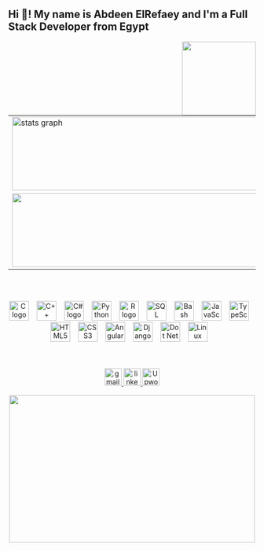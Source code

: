 <h2 align="left">Hi 👋! My name is Abdeen ElRefaey and I'm a Full Stack Developer from Egypt</h2>

<img align="right" height="150" src="https://i.giphy.com/media/v1.Y2lkPTc5MGI3NjExY2dxc2V3b2FxeXBkdnAwbHNpYmw2dW83MTJtdHZ3MnZwanFrYzljYSZlcD12MV9pbnRlcm5hbF9naWZfYnlfaWQ Y3Q9Zw/62PP2yEIAZF6g/giphy.gif"  />

<table align="center">
  <tr>
    <td>
      <img src="https://github-readme-stats.vercel.app/api?username=MagedElRefaey&hide_title=false&hide_rank=false&show_icons=true&include_all_commits=true&count_private=true&disable_animations=false&theme=dracula&locale=en&hide_border=false&cache_seconds=1800" height="150" width="500" alt="stats graph" />
    </td>
  </tr>
  <tr>
    <td>
      <img src="https://github-readme-stats.vercel.app/api/top-langs?username=MagedElRefaey&locale=en&hide_title=false&layout=compact&card_width=320&langs_count=5&theme=dracula&hide_border=false&cache_seconds=1800" height="150" width="500 alt="languages graph" />
    </td>
  </tr>
</table>

<br><br>
<div align="Center">
  <img src="https://cdn.jsdelivr.net/gh/devicons/devicon/icons/c/c-original.svg" height="40" alt="C logo" style="margin-right: 12px;" />
  <img src="https://cdn.jsdelivr.net/gh/devicons/devicon/icons/cplusplus/cplusplus-original.svg" height="40" alt="C++ logo" style="margin-right: 12px;" />
  <img src="https://cdn.jsdelivr.net/gh/devicons/devicon/icons/csharp/csharp-original.svg" height="40" alt="C# logo" style="margin-right: 12px;" />
  <img src="https://cdn.jsdelivr.net/gh/devicons/devicon/icons/python/python-original.svg" height="40" alt="Python logo" style="margin-right: 12px;" />
  <img src="https://cdn.jsdelivr.net/gh/devicons/devicon/icons/r/r-original.svg" height="40" alt="R logo" style="margin-right: 12px;" />
  <img src="https://cdn.jsdelivr.net/gh/devicons/devicon/icons/mysql/mysql-original.svg" height="40" alt="SQL logo" style="margin-right: 12px;" />
  <img src="https://cdn.jsdelivr.net/gh/devicons/devicon/icons/bash/bash-original.svg" height="40" alt="Bash logo" style="margin-right: 12px;" />
  <img src="https://cdn.jsdelivr.net/gh/devicons/devicon/icons/javascript/javascript-original.svg" height="40" alt="JavaScript logo" style="margin-right: 12px;" />
  <img src="https://cdn.jsdelivr.net/gh/devicons/devicon/icons/typescript/typescript-original.svg" height="40" alt="TypeScript logo" style="margin-right: 12px;" />
  <img src="https://cdn.jsdelivr.net/gh/devicons/devicon/icons/html5/html5-original.svg" height="40" alt="HTML5 logo" style="margin-right: 12px;" />
  <img src="https://cdn.jsdelivr.net/gh/devicons/devicon/icons/css3/css3-original.svg" height="40" alt="CSS3 logo" style="margin-right: 12px;" />
  <img src="https://cdn.jsdelivr.net/gh/devicons/devicon/icons/angularjs/angularjs-original.svg" height="40" alt="Angular logo" 
  style="margin-right: 12px;" />
  <img src="https://cdn.jsdelivr.net/gh/devicons/devicon@latest/icons/django/django-plain.svg" height="40" alt="Django logo" 
  style="margin-right: 12px;" />
  <img src="https://cdn.jsdelivr.net/gh/devicons/devicon@latest/icons/dotnetcore/dotnetcore-original.svg" height="40" alt="Dot Net logo" style="margin-right: 12px;" />
  <img src="https://cdn.jsdelivr.net/gh/devicons/devicon/icons/linux/linux-original.svg" height="40" alt="Linux logo" style="margin-right: 12px;" />
</div>
<br><br><br>
<div align="Center" >
  <a href = "mailto:MagedElRefaey777@gmail.com" target = "_blank">
  <img src="https://img.shields.io/static/v1?message=Gmail&logo=gmail&label=&color=D14836&logoColor=white&labelColor=&style=for-the-badge" height="35" alt="gmail logo"/>
  </a>
  <a href = "https://www.linkedin.com/in/abdeen-elrefaey-79779523a/" target = "_blank">
  <img src="https://img.shields.io/static/v1?message=LinkedIn&logo=linkedin&label=&color=0077B5&logoColor=white&labelColor=&style=for-the-badge" height="35" alt="linkedin logo"/>
  </a>
  <a href ="https://www.upwork.com/freelancers/~019565d95c88835d8b?mp_source=share" target="_blank">
  <img src="https://img.shields.io/static/v1?message=Upwork&logo=upwork&label=&color=6FDA44&logoColor=white&labelColor=&style=for-the-badge" height="35" alt="Upwork logo"/>
  </a>
</div>
<br>
<div align="center">
  <img height="300" width = "500" src="https://i.giphy.com/media/v1.Y2lkPTc5MGI3NjExaWR3YWgxbmc4dWU3bWJ5eTlnODhqYXZ0OGprbGgxamswd2FpdWpjayZlcD12MV9pbnRlcm5hbF9naWZfYnlfaWQmY3Q9Zw/1ZVBVvY5kS7qUHhqI2/giphy.gif" />
</div>

